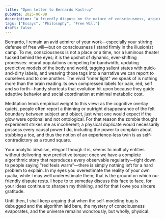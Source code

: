 ```yaml
---
title: "Open letter to Bernardo Kastrup"
pubDate: 2025-06-08
description: "A friendly dispute on the nature of consciousness, arguing for illusionism against analytic idealism."
tags: ["Essays", "Philosophy", "Free Will"]
draft: false
---
```


Bernardo, I remain an avid admirer of your work—especially your stirring defense of free will—but on consciousness I stand firmly in the illusionist camp. To me, consciousness is not a place or a time, nor a luminous theater tucked behind the eyes; it is the upshot of dynamic, ever-shifting processes: neural populations competing for bandwidth, updating predictive models of the body and world, tagging salient states with quick-and-dirty labels, and weaving those tags into a narrative we can report to ourselves and to one another. The vivid "inner light" we speak of is nothing more than the brain reading its own compressed labels for pain, red, self and so forth—handy shortcuts that evolution hit upon because they guide adaptive behavior and social coordination at minimal metabolic cost.

Meditation lends empirical weight to this view: as the cognitive overlay quiets, people often report a thinning or outright disappearance of the felt boundary between subject and object, just what one would expect if the glow were optional and not ontological. For that reason the zombie thought experiment strikes me as incoherent; a physical duplicate would necessarily possess every causal power I do, including the power to complain about stubbing a toe, and thus the notion of an experience-less twin is as self-contradictory as a round square.

Your analytic idealism, elegant though it is, seems to multiply entities without delivering new predictive torque: once we have a complete algorithmic story that reproduces every observable regularity—right down to people saying "red feels warm"—there is simply nothing left for a hard problem to explain. In my eyes you overestimate the reality of your own qualia, while I may well underestimate them; that is the ground on which our friendly dispute rests. I hope to to someday discuss this face to face, for your ideas continue to sharpen my thinking, and for that I owe you sincere gratitude.

Until then, I shall keep arguing that when the self-modeling bug is debugged and the algorithm laid bare, the mystery of consciousness evaporates, and the universe remains wondrously, but wholly, physical. 